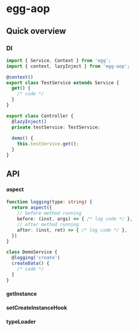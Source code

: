 # egg-aop

## Quick overview

### DI
```ts
import { Service, Context } from 'egg';
import { context, lazyInject } from 'egg-aop';

@context()
export class TestService extends Service {
  get() {
    /* code */
  }
}

export class Controller {
  @lazyInject()
  private testService: TestService;
  
  demo() {
    this.testService.get();
  }
}
```

## API

#### aspect
```ts
function logging(type: string) {
  return aspect({
    // before method running
    before: (inst, args) => { /* log code */ },
    // after method running
    after: (inst, ret) => { /* log code */ },
  })
}

class DemoService {
  @logging('create')
  createData() {
    /* code */
  }
}
```

#### getInstance

#### setCreateInstanceHook

#### typeLoader
